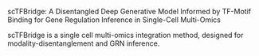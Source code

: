 scTFBridge: A Disentangled Deep Generative Model Informed by TF-Motif Binding for Gene Regulation Inference in Single-Cell Multi-Omics


scTFBridge is a single cell multi-omics integration method, designed for modality-disentanglement and GRN inference.
